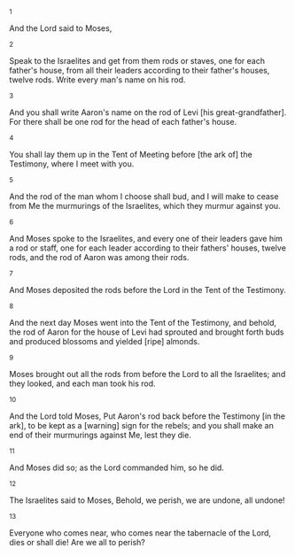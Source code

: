 <sup>1</sup> 

And the Lord said to Moses, 

<sup>2</sup> 

Speak to the Israelites and get from them rods or staves, one for each father's house, from all their leaders according to their father's houses, twelve rods. Write every man's name on his rod. 

<sup>3</sup> 

And you shall write Aaron's name on the rod of Levi [his great-grandfather]. For there shall be one rod for the head of each father's house. 

<sup>4</sup> 

You shall lay them up in the Tent of Meeting before [the ark of] the Testimony, where I meet with you. 

<sup>5</sup> 

And the rod of the man whom I choose shall bud, and I will make to cease from Me the murmurings of the Israelites, which they murmur against you. 

<sup>6</sup> 

And Moses spoke to the Israelites, and every one of their leaders gave him a rod or staff, one for each leader according to their fathers' houses, twelve rods, and the rod of Aaron was among their rods. 

<sup>7</sup> 

And Moses deposited the rods before the Lord in the Tent of the Testimony. 

<sup>8</sup> 

And the next day Moses went into the Tent of the Testimony, and behold, the rod of Aaron for the house of Levi had sprouted and brought forth buds and produced blossoms and yielded [ripe] almonds. 

<sup>9</sup> 

Moses brought out all the rods from before the Lord to all the Israelites; and they looked, and each man took his rod. 

<sup>10</sup> 

And the Lord told Moses, Put Aaron's rod back before the Testimony [in the ark], to be kept as a [warning] sign for the rebels; and you shall make an end of their murmurings against Me, lest they die. 

<sup>11</sup> 

And Moses did so; as the Lord commanded him, so he did. 

<sup>12</sup> 

The Israelites said to Moses, Behold, we perish, we are undone, all undone! 

<sup>13</sup> 

Everyone who comes near, who comes near the tabernacle of the Lord, dies or shall die! Are we all to perish?